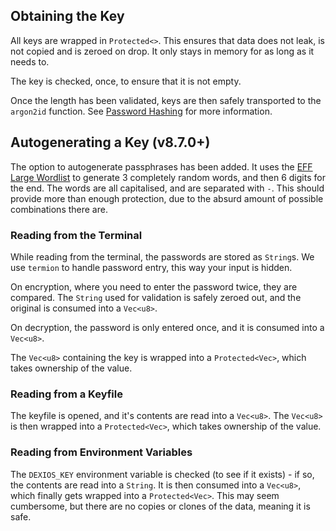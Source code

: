 ## Obtaining the Key

All keys are wrapped in `Protected<>`. This ensures that data does not leak, is not copied and is zeroed on drop. It only stays in memory for as long as it needs to.

The key is checked, once, to ensure that it is not empty.

Once the length has been validated, keys are then safely transported to the `argon2id` function. See [Password Hashing](../dexios-core/Password-Hashing.md) for more information.

## Autogenerating a Key (v8.7.0+)

The option to autogenerate passphrases has been added. It uses the [EFF Large Wordlist](https://www.eff.org/files/2016/07/18/eff_large_wordlist.txt) to generate 3 completely random words, and then 6 digits for the end. The words are all capitalised, and are separated with `-`. This should provide more than enough protection, due to the absurd amount of possible combinations there are.

### Reading from the Terminal

While reading from the terminal, the passwords are stored as `String`s. We use `termion` to handle password entry, this way your input is hidden.

On encryption, where you need to enter the password twice, they are compared. The `String` used for validation is safely zeroed out, and the original is consumed into a `Vec<u8>`.

On decryption, the password is only entered once, and it is consumed into a `Vec<u8>`.

The `Vec<u8>` containing the key is wrapped into a `Protected<Vec>`, which takes ownership of the value.

### Reading from a Keyfile

The keyfile is opened, and it's contents are read into a `Vec<u8>`. The `Vec<u8>` is then wrapped into a `Protected<Vec>`, which takes ownership of the value.

### Reading from Environment Variables

The `DEXIOS_KEY` environment variable is checked (to see if it exists) - if so, the contents are read into a `String`. It is then consumed into a `Vec<u8>`, which finally gets wrapped into a `Protected<Vec>`. This may seem cumbersome, but there are no copies or clones of the data, meaning it is safe.